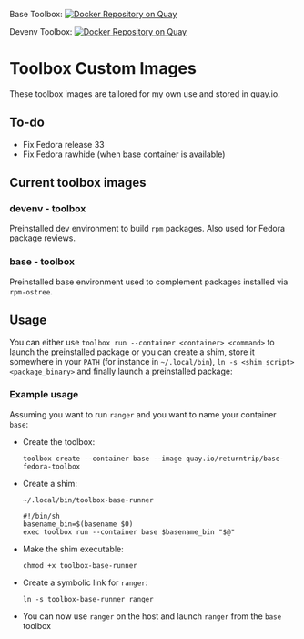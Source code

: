 Base Toolbox: [![Docker Repository on Quay](https://quay.io/repository/returntrip/devenv-fedora-toolbox/status "Docker Repository on Quay")](https://quay.io/repository/returntrip/devenv-fedora-toolbox)

Devenv Toolbox: [![Docker Repository on Quay](https://quay.io/repository/returntrip/devenv-fedora-toolbox/status "Docker Repository on Quay")](https://quay.io/repository/returntrip/devenv-fedora-toolbox)

# Toolbox Custom Images

These toolbox images are tailored for my own use and stored in quay.io.

## To-do

- Fix Fedora release 33
- Fix Fedora rawhide (when base container is available)

## Current toolbox images

### devenv - toolbox
Preinstalled dev environment to build `rpm` packages. Also used for Fedora package reviews.

### base - toolbox
Preinstalled base environment used to complement packages installed via `rpm-ostree`.

## Usage

You can either use `toolbox run --container <container> <command>` to launch the preinstalled package or
you can create a shim, store it somewhere in your `PATH` (for instance in `~/.local/bin`), `ln -s <shim_script> <package_binary>`  and finally launch a preinstalled package:

### Example usage

Assuming you want to run `ranger` and you want to name your container `base`:

- Create the toolbox:

    `toolbox create --container base --image quay.io/returntrip/base-fedora-toolbox`

- Create a shim:

    ```
    ~/.local/bin/toolbox-base-runner

    #!/bin/sh
    basename_bin=$(basename $0)
    exec toolbox run --container base $basename_bin "$@"
    ```

- Make the shim executable:

    `chmod +x toolbox-base-runner`

- Create a symbolic link for `ranger`:

    `ln -s toolbox-base-runner ranger`

- You can now use `ranger` on the host and launch `ranger` from the `base` toolbox 
